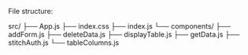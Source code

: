 File structure:

src/
├── App.js
├── index.css
├── index.js
└── components/
    ├── addForm.js
    ├── deleteData.js
    ├── displayTable.js
    ├── getData.js
    ├── stitchAuth.js
    └── tableColumns.js
